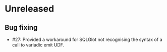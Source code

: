 # Unreleased

## Bug fixing

* #27: Provided a workaround for SQLGlot not recognising the syntax of a call to variadic emit UDF.
